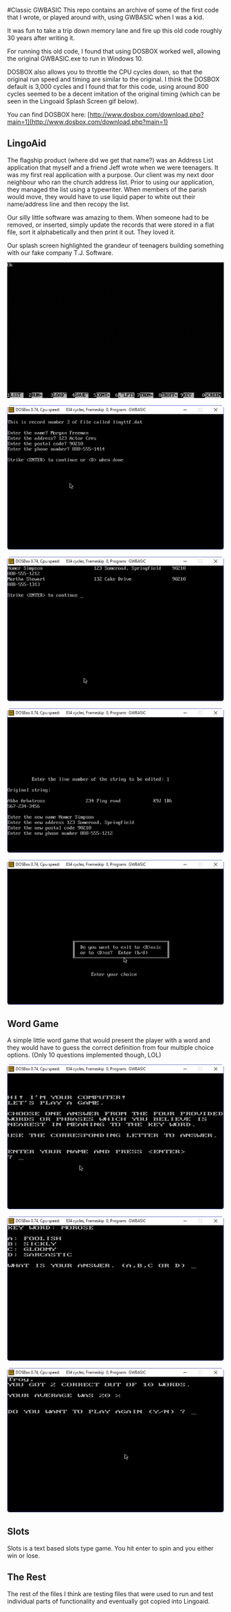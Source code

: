 #Classic GWBASIC
This repo contains an archive of some of the first code that I wrote, or played around with, using GWBASIC when I was a kid.  

It was fun to take a trip down memory lane and fire up this old code roughly 30 years after writing it.

For running this old code, I found that using  DOSBOX worked well, allowing the original GWBASIC.exe to run in Windows 10.

DOSBOX also allows you to throttle the CPU cycles down, so that the original run speed and timing are similar to the original.  I think the DOSBOX default is 3,000 cycles and I found that for this code, using around 800 cycles seemed to be a decent imitation of the original timing (which can be seen in the Lingoaid Splash Screen gif below).

You can find DOSBOX here: [http://www.dosbox.com/download.php?main=1](http://www.dosbox.com/download.php?main=1) 

## LingoAid

The flagship product (where did we get that name?) was an Address List application that myself and a friend Jeff wrote when we were teenagers.  It was my first real application with a purpose.  Our client was my next door neighbour who ran the church address list.  Prior to using our application, they managed the list using a typewriter.  When members of the parish would move, they would have to use liquid paper to white out their name/address line and then recopy the list.

Our silly little software was amazing to them.  When someone had to be removed, or inserted, simply update the records that were stored in a flat file, sort it alphabetically and then print it out.  They loved it.

Our splash screen highlighted the grandeur of teenagers building something with our fake company T.J. Software.

![Lingoaid Splash Screen](./assets/lingoaid/Splash.gif "Lingoaid Splash Screen")

![Add New Records](./assets/lingoaid/AddNewRecords.png "Add New Records")

![Display Records](./assets/lingoaid/DisplayRecords.png "Display Records")

![Edit Record](./assets/lingoaid/EditLine.png "Edit Record")

![Exit Options](./assets/lingoaid/ExitOptions.png "Exit Options")


## Word Game

A simple little word game that would present the player with a word and they would have to guess the correct definition from four multiple choice options.  (Only 10 questions implemented though, LOL)

![Word Game Intro](./assets/wordgame/Intro.png "Word Game Intro")

![Word Game Question Example](./assets/wordgame/QuestionExample.png "Word Game Question Example")

![Word Game Results](./assets/wordgame/Results.png "Word Game Results")

## Slots
Slots is a text based slots type game.  You hit enter to spin and you either win or lose.


## The Rest

The rest of the files I think are testing files that were used to run and test individual parts of functionality and eventually got copied into Lingoaid.
